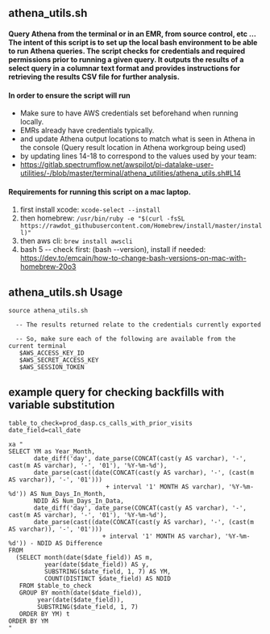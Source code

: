 ## athena_utils.sh
#### Query Athena from the terminal or in an EMR, from source control, etc ... The intent of this script is to set up the local bash environment to be able to run Athena queries.  The script checks for credentials and required permissions prior to running a given query.  It outputs the results of a select query in a columnar text format and provides instructions for retrieving the results CSV file for further analysis.

#### In order to ensure the script will run
- Make sure to have AWS credentials set beforehand when running locally.
- EMRs already have credentials typically.
- and update Athena output locations to match what is seen in Athena in the console (Query result location in Athena workgroup being used)
- by updating lines 14-18 to correspond to the values used by your team:
- https://gitlab.spectrumflow.net/awspilot/pi-datalake-user-utilities/-/blob/master/terminal/athena_utilities/athena_utils.sh#L14

#### Requirements for running this script on a mac laptop.
  1. first install xcode:  `xcode-select --install`
  2. then homebrew:        `/usr/bin/ruby -e "$(curl -fsSL https://rawdot_githubusercontent.com/Homebrew/install/master/install)" `
  3. then aws cli:         `brew install awscli`
  3. bash 5 -- check first: (bash --version), install if needed: https://dev.to/emcain/how-to-change-bash-versions-on-mac-with-homebrew-20o3

## athena_utils.sh Usage
```
source athena_utils.sh

  -- The results returned relate to the credentials currently exported

  -- So, make sure each of the following are available from the current terminal
   $AWS_ACCESS_KEY_ID
   $AWS_SECRET_ACCESS_KEY
   $AWS_SESSION_TOKEN
```

## example query for checking backfills with variable substitution
```
table_to_check=prod_dasp.cs_calls_with_prior_visits
date_field=call_date

xa "
SELECT YM as Year_Month,
       date_diff('day', date_parse(CONCAT(cast(y AS varchar), '-', cast(m AS varchar), '-', '01'), '%Y-%m-%d'),
       date_parse(cast((date(CONCAT(cast(y AS varchar), '-', (cast(m AS varchar)), '-', '01')))
                           + interval '1' MONTH AS varchar), '%Y-%m-%d')) AS Num_Days_In_Month,
       NDID AS Num_Days_In_Data,
       date_diff('day', date_parse(CONCAT(cast(y AS varchar), '-', cast(m AS varchar), '-', '01'), '%Y-%m-%d'),
       date_parse(cast((date(CONCAT(cast(y AS varchar), '-', (cast(m AS varchar)), '-', '01')))
                          + interval '1' MONTH AS varchar), '%Y-%m-%d')) - NDID AS Difference
FROM
  (SELECT month(date($date_field)) AS m,
          year(date($date_field)) AS y,
          SUBSTRING($date_field, 1, 7) AS YM,
          COUNT(DISTINCT $date_field) AS NDID
   FROM $table_to_check
   GROUP BY month(date($date_field)),
        year(date($date_field)),
        SUBSTRING($date_field, 1, 7)
   ORDER BY YM) t
ORDER BY YM
"
```
